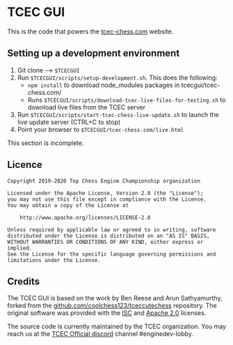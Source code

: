 TCEC GUI
========

This is the code that powers the
[tcec-chess.com](http://tcec-chess.com/) website.

Setting up a development environment
------------------------------------

1. Git clone --> `$TCECGUI`
2. Run `$TCECGUI/scripts/setup-development.sh`. This does the following:
   * `npm install` to download node_modules packages in tcecgui/tcec-chess.com/
   * Runs `$TCECGUI/scripts/download-tcec-live-files-for-testing.sh` to download live files from the TCEC server
3. Run `$TCECGUI/scripts/start-tcec-chess-live-update.sh` to launch the live update server (CTRL+C to stop)
4. Point your browser to `$TCECGUI/tcec-chess.com/live.html`

This section is incomplete.


Licence
-------

    Copyright 2019-2020 Top Chess Engine Championship organization

    Licensed under the Apache License, Version 2.0 (the "License");
    you may not use this file except in compliance with the License.
    You may obtain a copy of the License at

        http://www.apache.org/licenses/LICENSE-2.0

    Unless required by applicable law or agreed to in writing, software
    distributed under the License is distributed on an "AS IS" BASIS,
    WITHOUT WARRANTIES OR CONDITIONS OF ANY KIND, either express or implied.
    See the License for the specific language governing permissions and
    limitations under the License.


Credits
-------

The TCEC GUI is based on the work by Ben Reese and Arun Sathyamurthy,
forked from the [github.com/coolchess123/tceccutechess](https://github.com/coolchess123/tceccutechess)
repository. The original software was provided with the
[ISC](https://www.isc.org/licenses/) and
[Apache 2.0](https://www.apache.org/licenses) licenses.

The source code is currently maintained by the TCEC organization. You
may reach us at the [TCEC Official discord](https://discord.gg/EYuyrDr) channel \#enginedev-lobby.
